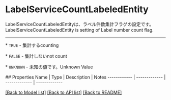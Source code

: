 # LabelServiceCountLabeledEntity

<div lang=\"ja\">LabelServiceCountLabeledEntityは、ラベル件数集計フラグの設定です。</div> <div lang=\"en\">LabelServiceCountLabeledEntity is setting of Label number count flag.</div> <hr> <p>* <code>TRUE</code> - <span lang=\"ja\">集計する</span><span lang=\"en\">counting</span></p> <p>* <code>FALSE</code> - <span lang=\"ja\">集計しない</span><span lang=\"en\">not count</span></p> <p>* <code>UNKNOWN</code> - <span lang=\"ja\">未知の値です。</span><span lang=\"en\">Unknown Value</span></p> 
## Properties
Name | Type | Description | Notes
------------ | ------------- | ------------- | -------------

[[Back to Model list]](../README.md#documentation-for-models) [[Back to API list]](../README.md#documentation-for-api-endpoints) [[Back to README]](../README.md)


